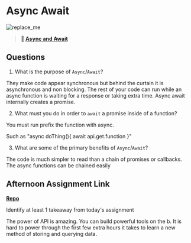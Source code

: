 # Async Await

![replace_me](https://codeworks.blob.core.windows.net/public/assets/img/illustrations/placeholder.svg)

> **📖 [Async and Await](https://codeworksacademy.com/fs-student-guide/resources/wk4/03-Async-Await)**

## Questions

1. What is the purpose of `Async`/`Await`?

They make code appear synchronous but behind the curtain it is asynchronous and non blocking. The rest of your code can run while an async function is waiting for a response or taking extra time. Async await internally creates a promise.

2. What must you do in order to  `await` a promise inside of a function?

You must run prefix the function with async.

Such as "async doThing(){
  await api.get.function
}"

3. What are some of the primary benefits of `Async`/`Await`?

The code is much simpler to read than a chain of promises or callbacks. The async functions can be chained easily

## Afternoon Assignment Link

**[Repo](https://github.com/patrick-misner/day2-afternoon)**

Identify at least 1 takeaway from today's assignment

The power of API is amazing. You can build powerful tools on the b. It is hard to power through the first few extra hours it takes to learn a new method of storing and querying data.
